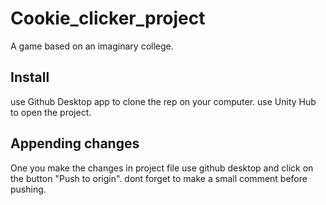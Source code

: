 # Cookie_clicker_project
A game based on an imaginary college.

## Install
use Github Desktop app to clone the rep on your computer.
use Unity Hub to open the project.

## Appending changes
One you make the changes in project file use github desktop and click on the button "Push to origin".
dont forget to make a small comment before pushing.
